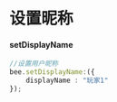 # 设置昵称

#### setDisplayName

```typescript
//设置用户昵称
bee.setDisplayName:({
    displayName : "玩家1"
});
```

